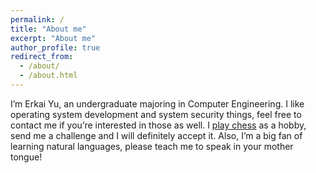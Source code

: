 ```yaml
---
permalink: /
title: "About me"
excerpt: "About me"
author_profile: true
redirect_from: 
  - /about/
  - /about.html
---
```


I’m Erkai Yu, an undergraduate majoring in Computer Engineering. I like operating system development and system security things, feel free to contact me if you’re interested in those as well. I [play chess](https://www.chess.com/member/alphatwenty) as a hobby, send me a challenge and I will definitely accept it. Also, I’m a big fan of learning natural languages, please teach me to speak in your mother tongue!
